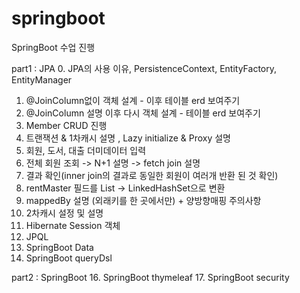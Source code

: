# springboot
SpringBoot 수업 진행

part1 : JPA
0. JPA의 사용 이유, PersistenceContext, EntityFactory, EntityManager
1. @JoinColumn없이 객체 설계 - 이후 테이블 erd 보여주기
2. @JoinColumn 설명 이후 다시 객체 설계 - 테이블 erd 보여주기
3. Member CRUD 진행
4. 트랜잭션 & 1차캐시 설명 , Lazy initialize & Proxy 설명 
5. 회원, 도서, 대출 더미데이터 입력 
6. 전체 회원 조회 -> N+1 설명 -> fetch join 설명
7. 결과 확인(inner join의 결과로 동일한 회원이 여러개 반환 된 것 확인)
8. rentMaster 필드를 List -> LinkedHashSet으로 변환
9. mappedBy 설명 (외래키를 한 곳에서만) + 양방향매핑 주의사항
11. 2차캐시 설정 및 설명
12. Hibernate Session 객체
13. JPQL 
14. SpringBoot Data
15. SpringBoot queryDsl

part2 : SpringBoot
16. SpringBoot thymeleaf
17. SpringBoot security

